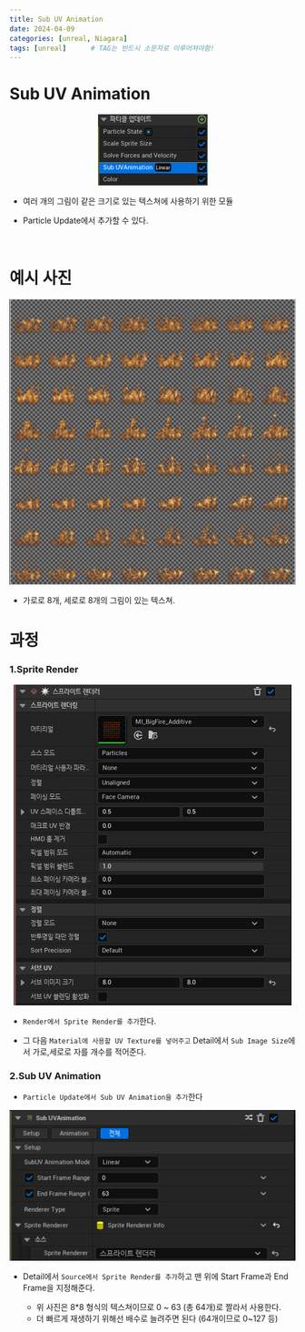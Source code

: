 ```yaml
---
title: Sub UV Animation
date: 2024-04-09
categories: [unreal, Niagara]
tags: [unreal]		# TAG는 반드시 소문자로 이루어져야함!
---
```


# Sub UV Animation

<center><img src="./../../../assets/img/Unreal/Niagara/SubUVAnimation/Sub UVAnimation.png"></center>

* 여러 개의 그림이 같은 크기로 있는 텍스쳐에 사용하기 위한 모듈

* Particle Update에서 추가할 수 있다.

<br>

# 예시 사진


<center><img src="./../../../assets/img/Unreal/Niagara/SubUVAnimation/UV.png"></center>

* 가로로 8개, 세로로 8개의 그림이 있는 텍스쳐.

# 과정

### 1.Sprite Render

<center><img src="./../../../assets/img/Unreal/Niagara/SubUVAnimation/Sprite Render.png"></center>

* `Render에서 Sprite Render를 추가`한다.
  
* 그 다음 `Material에 사용할 UV Texture를 넣어주고` Detail에서 `Sub Image Size`에서 가로,세로로 자를 개수를 적어준다.



### 2.Sub UV Animation

* `Particle Update에서 Sub UV Animation을 추가`한다

<center><img src="./../../../assets/img/Unreal/Niagara/SubUVAnimation/SubUVAnimation_Detail.png"></center>

* Detail에서 `Source에서 Sprite Render를 추가`하고 맨 위에 Start Frame과 End Frame을 지정해준다.

  * 위 사진은 8*8 형식의 텍스쳐이므로 0 ~ 63 (총 64개)로 짤라서 사용한다.
  * 더 빠르게 재생하기 위해선 배수로 늘려주면 된다 (64개이므로 0~127 등)

